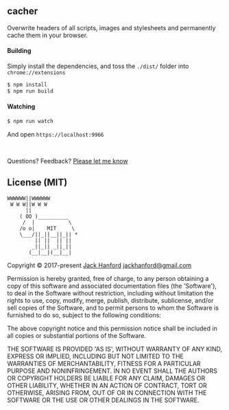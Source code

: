 ## cacher

Overwrite headers of all scripts, images and stylesheets and permanently cache them in your browser.

<!-- [Chrome Store](https://chrome.google.com/webstore/detail/uberchrome/foakblnhnfmanccjhkkcicepglbflaff) | [Landing Page](https://jackhanford.com/cacher) -->

<!-- ![preview](https://github.com/hanford/cacher/blob/master/preview.png) -->

#### Building
Simply install the dependencies, and toss the `./dist/` folder into `chrome://extensions`
```sh
$ npm install
$ npm run build
```

#### Watching
```sh
$ npm run watch
```

And open `https://localhost:9966`

<br />

Questions? Feedback? [Please let me know](https://github.com/hanford/cacher/issues/new)

## License (MIT)

```
WWWWWW||WWWWWW
 W W W||W W W
      ||
    ( OO )__________
     /  |           \
    /o o|    MIT     \
    \___/||_||__||_|| *
         || ||  || ||
        _||_|| _||_||
       (__|__|(__|__|
```
Copyright © 2017-present [Jack Hanford](http://jackhanford.com) jackhanford@gmail.com

Permission is hereby granted, free of charge, to any person obtaining a copy of this software and associated documentation files (the 'Software'), to deal in the Software without restriction, including without limitation the rights to use, copy, modify, merge, publish, distribute, sublicense, and/or sell copies of the Software, and to permit persons to whom the Software is furnished to do so, subject to the following conditions:

The above copyright notice and this permission notice shall be included in all copies or substantial portions of the Software.

THE SOFTWARE IS PROVIDED 'AS IS', WITHOUT WARRANTY OF ANY KIND, EXPRESS OR IMPLIED, INCLUDING BUT NOT LIMITED TO THE WARRANTIES OF MERCHANTABILITY, FITNESS FOR A PARTICULAR PURPOSE AND NONINFRINGEMENT. IN NO EVENT SHALL THE AUTHORS OR COPYRIGHT HOLDERS BE LIABLE FOR ANY CLAIM, DAMAGES OR OTHER LIABILITY, WHETHER IN AN ACTION OF CONTRACT, TORT OR OTHERWISE, ARISING FROM, OUT OF OR IN CONNECTION WITH THE SOFTWARE OR THE USE OR OTHER DEALINGS IN THE SOFTWARE.
